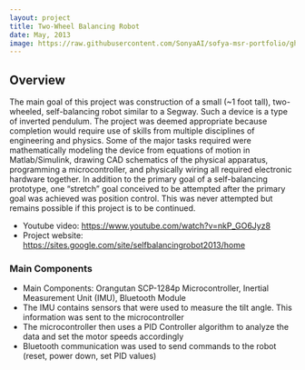 ```yaml
---
layout: project
title: Two-Wheel Balancing Robot
date: May, 2013
image: https://raw.githubusercontent.com/SonyaAI/sofya-msr-portfolio/gh-pages/public/images/two-wheel-robot.jpg
---
```


## Overview
The main goal of this project was construction of a small (~1 foot tall), two-wheeled, self-balancing robot similar to a Segway.  Such a device is a type of inverted pendulum.  The project was deemed appropriate because completion would require use of skills from multiple disciplines of engineering and physics.  Some of the major tasks required were mathematically modeling the device from equations of motion in Matlab/Simulink, drawing CAD schematics of the physical apparatus, programming a microcontroller, and physically wiring all required electronic hardware together.  In addition to the primary goal of a self-balancing prototype, one “stretch” goal conceived to be attempted after the primary goal was achieved was position control.  This was never attempted but remains possible if this project is to be continued.

* Youtube video: https://www.youtube.com/watch?v=nkP_GO6Jyz8
* Project website: https://sites.google.com/site/selfbalancingrobot2013/home 

### Main Components
* Main Components: Orangutan SCP-1284p Microcontroller, Inertial Measurement Unit (IMU), Bluetooth Module
* The IMU contains sensors that were used to measure the tilt angle.  This information was sent to the microcontroller
* The microcontroller then uses a PID Controller algorithm to analyze the data and set the motor speeds accordingly
* Bluetooth communication was used to send commands to the robot (reset, power down, set PID values)

